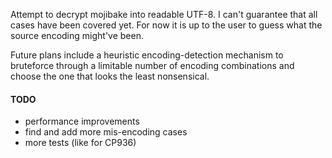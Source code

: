 Attempt to decrypt mojibake into readable UTF-8. I can't guarantee that all cases have been covered yet. For now it is up to the user to guess what the source encoding might've been.

Future plans include a heuristic encoding-detection mechanism to bruteforce through a limitable number of encoding combinations and choose the one that looks the least nonsensical.

#### TODO

- performance improvements
- find and add more mis-encoding cases
- more tests (like for CP936)
